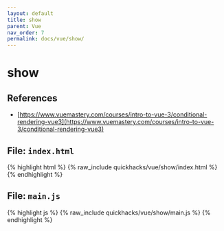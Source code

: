 ```yaml
---
layout: default
title: show
parent: Vue
nav_order: 7
permalink: docs/vue/show/
---
```


# show

## References

- [https://www.vuemastery.com/courses/intro-to-vue-3/conditional-rendering-vue3](https://www.vuemastery.com/courses/intro-to-vue-3/conditional-rendering-vue3)

## File: `index.html`

{% highlight html %}
{% raw_include quickhacks/vue/show/index.html %}
{% endhighlight %}

## File: `main.js`

{% highlight js %}
{% raw_include quickhacks/vue/show/main.js %}
{% endhighlight %}
